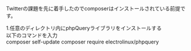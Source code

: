 
Twitterの課題を先に着手したのでcomposerはインストールされている前提です。<br>

1.任意のディレクトリ内にphpQueryライブラリをインストールする<br>
以下のコマンドを入力<br>
composer self-update
composer require electrolinux/phpquery
